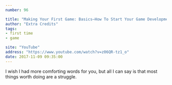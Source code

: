 ```yaml
---
number: 96

title: "Making Your First Game: Basics—How To Start Your Game Development"
author: "Extra Credits"
tags:
- first time
- game

site: "YouTube"
address: "https://www.youtube.com/watch?v=z06QR-tz1_o"
date: 2017-11-09 09:35:00
---
```


I wish I had more comforting words for you, but all I can say is that most things worth doing are a struggle.
